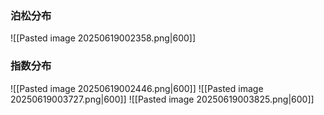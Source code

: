 ### 泊松分布
![[Pasted image 20250619002358.png|600]]
### 指数分布
![[Pasted image 20250619002446.png|600]]
![[Pasted image 20250619003727.png|600]]
![[Pasted image 20250619003825.png|600]]
